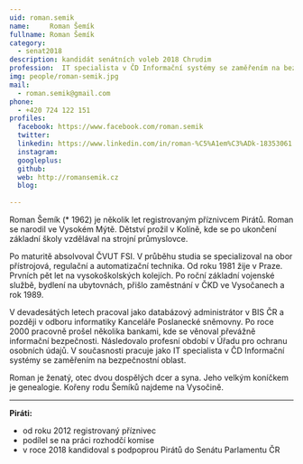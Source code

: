 ```yaml
---
uid: roman.semik
name:     Roman Šemík
fullname: Roman Šemík
category:
  - senat2018
description: kandidát senátních voleb 2018 Chrudim
profession:  IT specialista v ČD Informační systémy se zaměřením na bezpečnostní oblast
img: people/roman-semik.jpg
mail:
  - roman.semik@gmail.com
phone:
  - +420 724 122 151
profiles:
  facebook: https://www.facebook.com/roman.semik
  twitter: 
  linkedin: https://www.linkedin.com/in/roman-%C5%A1em%C3%ADk-18353061
  instagram: 
  googleplus: 
  github: 
  web: http://romansemik.cz
  blog: 
  
---
```


Roman Šemík (* 1962) je několik let registrovaným příznivcem Pirátů. Roman se narodil ve Vysokém Mýtě. Dětství prožil v Kolíně, kde se po ukončení základní školy vzdělával na strojní průmyslovce.

Po maturitě absolvoval ČVUT FSI. V průběhu studia se specializoval na obor přístrojová, regulační a automatizační technika. Od roku 1981 žije v Praze. Prvních pět let na vysokoškolských kolejích. Po roční základní vojenské službě, bydlení na ubytovnách, přišlo zaměstnání v ČKD ve Vysočanech a rok 1989.

V devadesátých letech pracoval jako databázový administrátor v BIS ČR a později v odboru informatiky Kanceláře Poslanecké sněmovny. Po roce 2000 pracovně prošel několika bankami, kde se věnoval převážně informační bezpečnosti. Následovalo profesní období v Úřadu pro ochranu osobních údajů. V současnosti pracuje jako IT specialista v ČD Informační systémy se zaměřením na bezpečnostní oblast.

Roman je ženatý, otec dvou dospělých dcer a syna. Jeho velkým koníčkem je genealogie. Kořeny rodu Šemíků najdeme na Vysočině. 

---

**Piráti:**
* od roku 2012 registrovaný příznivec
* podílel se na práci rozhodčí komise 
* v roce 2018 kandidoval s podpoprou Pirátů do Senátu Parlamentu ČR
